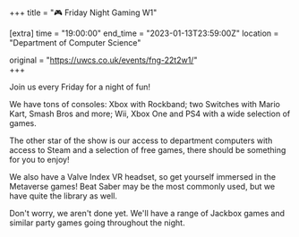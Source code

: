 +++
title = "🎮 Friday Night Gaming W1"

[extra]
time = "19:00:00"
end_time = "2023-01-13T23:59:00Z"
location = "Department of Computer Science"

original = "https://uwcs.co.uk/events/fng-22t2w1/"    
+++

Join us every Friday for a night of fun!

We have tons of consoles: Xbox with Rockband; two Switches with Mario Kart, Smash Bros and more; Wii, Xbox One and PS4 with a wide selection of games.

The other star of the show is our access to department computers with access to Steam and a selection of free games, there should be something for you to enjoy!

We also have a Valve Index VR headset, so get yourself immersed in the Metaverse games! Beat Saber may be the most commonly used, but we have quite the library as well.

Don't worry, we aren't done yet. We'll have a range of Jackbox games and similar party games going throughout the night.
